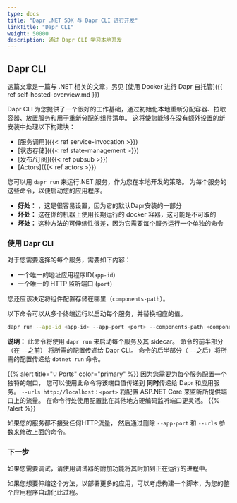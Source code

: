```yaml
---
type: docs
title: "Dapr .NET SDK 与 Dapr CLI 进行开发"
linkTitle: "Dapr CLI"
weight: 50000
description: 通过 Dapr CLI 学习本地开发
---
```


## Dapr CLI

这篇文章是一篇与 .NET 相关的文章，另见 [使用 Docker 进行 Dapr 自托管]({{ ref self-hosted-overview.md }})

Dapr CLI 为您提供了一个很好的工作基础，通过初始化本地重新分配容器、拉取容器、放置服务和用于重新分配的组件清单。 这将使您能够在没有额外设置的新安装中处理以下构建块：

- [服务调用]({{< ref service-invocation >}})
- [状态存储]({{< ref state-management >}})
- [发布/订阅]({{< ref pubsub >}})
- [Actors]({{< ref actors >}})

您可以用 `dapr run` 来运行.NET 服务，作为您在本地开发的策略。 为每个服务的这些命令，以便启动您的应用程序。

- **好处：** ，这是很容易设置，因为它的默认Dapr安装的一部分
- **坏处：** 这在你的机器上使用长期运行的 docker 容器，这可能是不可取的
- **坏处：** 这种方法的可伸缩性很差，因为它需要每个服务运行一个单独的命令

### 使用 Dapr CLI

对于您需要选择的每个服务，需要如下内容：

- 一个唯一的地址应用程序ID(`app-id`)
- 一个唯一的 HTTP 监听端口 (`port`)

您还应该决定将组件配置存储在哪里（`components-path`）。

以下命令可以从多个终端运行以启动每个服务，并替换相应的值。

```sh
dapr run --app-id <app-id> --app-port <port> --components-path <components-path> -- dotnet run -p <project> --urls http://localhost:<port>
```

**说明：** 此命令将使用 `dapr run` 来启动每个服务及其 sidecar。 命令的前半部分（在 `--`之前） 将所需的配置传递给 Dapr CLI。 命令的后半部分（ `--`之后）将所需的配置传递给 `dotnet run` 命令。

{{% alert title="💡 Ports" color="primary" %}}
因为您需要为每个服务配置一个独特的端口， 您可以使用此命令将该端口值传递到 **同时**传递给 Dapr 和应用服务。 `--urls http://localhost：<port>` 将配置 ASP.NET Core 来监听所提供端口上的流量。 在命令行处使用配置比在其他地方硬编码监听端口更灵活。
{{% /alert %}}

如果您的服务都不接受任何HTTP流量， 然后通过删除 `--app-port` 和 `--urls` 参数来修改上面的命令。

### 下一步

如果您需要调试，请使用调试器的附加功能将其附加到正在运行的进程中。

如果您想要伸缩这个方法，以部署更多的应用，可以考虑构建一个脚本，为您的整个应用程序自动化此过程。

